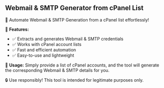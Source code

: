 ## Webmail & SMTP Generator from cPanel List
🚀 Automate Webmail & SMTP Generation from a cPanel list effortlessly!

🔹 **Features:**
- ✅ Extracts and generates Webmail & SMTP credentials
- ✅ Works with cPanel account lists
- ✅ Fast and efficient automation
- ✅ Easy-to-use and lightweight

📌 **Usage:** Simply provide a list of cPanel accounts, and the tool will generate the corresponding Webmail & SMTP details for you.

🔒 Use responsibly! This tool is intended for legitimate purposes only.
